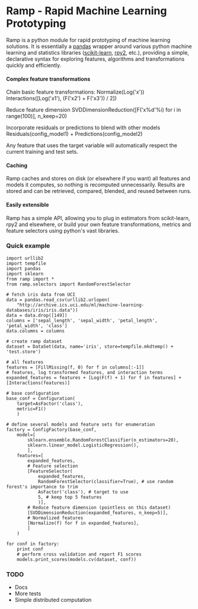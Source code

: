 Ramp - Rapid Machine Learning Prototyping
========

Ramp is a python module for rapid prototyping of machine learning
solutions. It is essentially a [pandas](http://pandas.pydata.org)
wrapper around various python machine learning and statistics libraries
([scikit-learn](http://scikit-learn.org), [rpy2](http://rpy.sourceforge.net/rpy2.html), etc.),
providing a simple, declarative syntax for
exploring features, algorithms and transformations quickly and
efficiently.

#### Complex feature transformations
Chain basic feature transformations:
    Normalize(Log('x'))
    Interactions([Log('x1'), (F('x2') + F('x3')) / 2])

Reduce feature dimension
    SVDDimensionReduction([F('x%d'%i) for i in range(100)], n_keep=20)

Incorporate residuals or predictions to blend with other models
    Residuals(config_model1) + Predictions(config_model2)

Any feature that uses the target variable will automatically respect the
current training and test sets.

#### Caching
Ramp caches and stores on disk (or elsewhere if you want) all features and models it
computes, so nothing is recomputed unnecessarily. Results are stored and can
be retrieved, compared, blended, and reused between runs.

#### Easily extensible
Ramp has a simple API, allowing you to plug in estimators from
scikit-learn, rpy2 and elsewhere, or build your own feature
transformations, metrics and feature selectors using python's vast
libraries.


### Quick example
    import urllib2
    import tempfile
    import pandas
    import sklearn
    from ramp import *
    from ramp.selectors import RandomForestSelector

    # fetch iris data from UCI
    data = pandas.read_csv(urllib2.urlopen(
        "http://archive.ics.uci.edu/ml/machine-learning-databases/iris/iris.data"))
    data = data.drop([149])
    columns = ['sepal_length', 'sepal_width', 'petal_length', 'petal_width', 'class']
    data.columns = columns

    # create ramp dataset
    dataset = DataSet(data, name='iris', store=tempfile.mkdtemp() + 'test.store')

    # all features
    features = [FillMissing(f, 0) for f in columns[:-1]]
    # features, log transformed features, and interaction terms
    expanded_features = features + [Log(F(f) + 1) for f in features] + [Interactions(features)]

    # base configuration
    base_conf = Configuration(
        target=AsFactor('class'),
        metric=F1()
        )

    # define several models and feature sets for enumeration
    factory = ConfigFactory(base_conf,
        model=[
            sklearn.ensemble.RandomForestClassifier(n_estimators=20),
            sklearn.linear_model.LogisticRegression(),
            ],
        features=[
            expanded_features,
            # Feature selection
            [FeatureSelector(
                expanded_features,
                RandomForestSelector(classifier=True), # use random forest's importance to trim
                AsFactor('class'), # target to use
                5, # keep top 5 features
                )],
            # Reduce feature dimension (pointless on this dataset)
            [SVDDimensionReduction(expanded_features, n_keep=5)],
            # Normalized features
            [Normalize(f) for f in expanded_features],
            ]
        )

    for conf in factory:
        print conf
        # perform cross validation and report F1 scores
        models.print_scores(models.cv(dataset, conf))

### TODO
- Docs
- More tests
- Simple distributed computation
